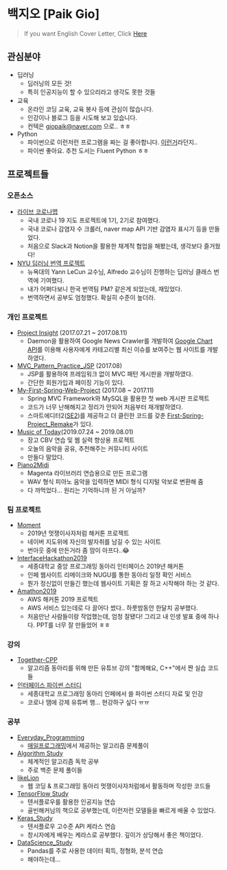 # 백지오 [Paik Gio]
> If you want English Cover Letter, Click [Here](https://github.com/skyil7/skyil7/blob/master/CL_EN.md)

## 관심분야
- 딥러닝
	- 딥러닝의 모든 것!
	- 특히 인공지능이 할 수 있으리라고 생각도 못한 것들
- 교육
	- 온라인 코딩 교육, 교육 봉사 등에 관심이 많습니다.
	- 인강이나 블로그 등을 시도해 보고 있습니다.
	- 컨텍은 giopaik@naver.com 으로.. ㅎㅎ
- Python
	- 파이썬으로 이런저런 프로그램을 짜는 걸 좋아합니다. [이런거](https://github.com/skyil7/LOL_AutoPicker)라던지..
	- 파이썬 좋아요. 추천 도서는 Fluent Python ㅎㅎ
## 프로젝트들
### 오픈소스
- [라이브 코로나맵](https://github.com/LiveCoronaDetector/livecod)
	- 국내 코로나 19 지도 프로젝트에 1기, 2기로 참여했다.
	- 국내 코로나 감염자 수 크롤러, naver map API 기반 감염자 표시기 등을 만들었다.
	- 처음으로 Slack과 Notion을 활용한 채계적 협업을 해봤는데, 생각보다 즐거웠다!
- [NYU 딥러닝 번역 프로젝트](https://github.com/Atcold/pytorch-Deep-Learning)
	- 뉴욕대의 Yann LeCun 교수님, Alfredo 교수님이 진행하는 딥러닝 클래스 번역에 기여했다.
	- 내가 어쩌다보니 한국 번역팀 PM? 같은게 되었는데, 재밌었다.
	- 번역하면서 공부도 엄청했다. 확실히 수준이 높더라.
### 개인 프로젝트
- [Project Insight](https://github.com/skyil7/Project-Insight) (2017.07.21 ~ 2017.08.11)
  - Daemon을 활용하여 Google News Crawler를 개발하여 [Google Chart API](https://developers.google.com/chart/)를 이용해 사용자에게 카테고리별 최신 이슈를 보여주는 웹 사이트를 개발하였다.
- [MVC_Pattern_Practice_JSP](https://github.com/skyil7/MVC_Pattern_Practice_JSP) (2017.08)
  - JSP를 활용하여 프레임워크 없이 MVC 패턴 게시판을 개발하였다.
  - 간단한 회원가입과 페이징 기능이 있다.
- [My-First-Spring-Web-Project](https://github.com/skyil7/My-First-Spring-Web-Project) (2017.08 ~ 2017.11)
  - Spring MVC Framework와 MySQL을 활용한 첫 web 게시판 프로젝트
  - 코드가 너무 난해해지고 정리가 안되어 처음부터 재개발하였다.
  - 스마트에디터2([SE2](https://github.com/naver/smarteditor2))를 제공하고 더 클린한 코드를 갖춘 [First-Spring-Project_Remake](https://github.com/skyil7/First-Spring-Project_Remake)가 있다.
- [Music of Today](https://github.com/skyil7/Music_of_Today)(2019.07.24 ~ 2019.08.01)
  - 장고 CBV 연습 및 웹 실력 향상용 프로젝트
  - 오늘의 음악을 공유, 추천해주는 커뮤니티 사이트
  - 만들다 말았다.
- [Piano2Midi](https://github.com/skyil7/Piano2Midi)
  - Magenta 라이브러리 연습용으로 만든 프로그램
  - WAV 형식 피아노 음악을 입력하면 MIDI 형식 디지털 악보로 변환해 줌
  - 다 까먹었다... 원리는 기억하니까 된 거 아닐까?
### 팀 프로젝트
- [Moment](https://github.com/skyil7/Moment)
  - 2019년 멋쟁이사자처럼 해커톤 프로젝트
  - 네이버 지도위에 자신의 발자취를 남길 수 있는 사이트
  - 번아웃 중에 만든거라 좀 맘이 아프다..😂
- [InterfaceHackathon2019](https://github.com/skyil7/InterfaceHackathon2019)
  - 세종대학교 중앙 프로그래밍 동아리 인터페이스 2019년 해커톤
  - 인페 웹사이트 리메이크와 NUGU를 통한 동아리 일정 확인 서비스
  - 뭔가 정신없이 만들긴 했는데 웹사이트 기획은 잘 하고 시작해야 하는 것 같다.
- [Amathon2019](https://github.com/skyil7/Amathon2019-4Flix-with-Security)
  - AWS 해커톤 2019 프로젝트
  - AWS 서비스 있는데로 다 끌어다 썼다.. 하룻밤동안 한달치 공부했다.
  - 처음만난 사람들이랑 작업했는데, 엄청 잘됐다! 그리고 내 인생 발표 중에 하나다. PPT를 너무 잘 만들었어 ㅎㅎ
### 강의
- [Together-CPP](https://github.com/skyil7/Together-CPP)
  - 알고리즘 동아리를 위해 만든 유튜브 강의 "함께해요, C++"에서 짠 실습 코드들
 - [인터페이스 파이썬 스터디](https://github.com/skyil7/IF_Python_Study)
	 - 세종대학교 프로그래밍 동아리 인페에서 쓸 파이썬 스터디 자료 및 인강
	 - 코로나 땜에 강제 유튜버 행... 현강하구 싶다 ㅠㅠ
### 공부
- [Everyday_Programming](https://github.com/skyil7/Everyday_Programming)
  - [매일프로그래밍](http://mailprogramming.com/)에서 제공하는 알고리즘 문제풀이
- [Algorithm Study](https://github.com/skyil7/AlgorithmStudy)
  - 체계적인 알고리즘 독학 공부
  - 주로 백준 문제 풀이들
- [likeLion](https://github.com/skyil7/likeLion)
  - 웹 코딩 & 프로그래밍 동아리 멋쟁이사자처럼에서 활동하며 작성한 코드들
- [TensorFlow Study](https://github.com/skyil7/TensorFlow_Study)
  - 텐서플로우를 활용한 인공지능 연습
  - 골빈해커님의 책으로 공부했는데, 이런저런 모델들을 빠르게 배울 수 있었다.
- [Keras_Study](https://github.com/skyil7/Keras_Study)
  - 텐서플로우 고수준 API 케라스 연습
  - 창시자에게 배우는 케라스로 공부했다. 깊이가 상당해서 좋은 책이었다.
- [DataScience_Study](https://github.com/skyil7/DataScience_Study)
  - Pandas를 주로 사용한 데이터 획득, 정형화, 분석 연습
  - 해야하는데...
